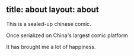 title: about
layout: about
---
This is a sealed-up chinese comic.

Once serialized on China's largest comic platform

It has brought me a lot of happiness.